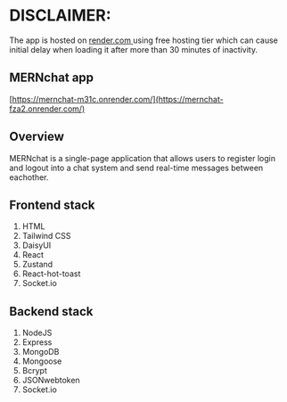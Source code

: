 # DISCLAIMER: 
The app is hosted on [render.com ](https://render.com/) using free hosting tier which can cause initial delay when loading it after more than 30 minutes of inactivity.

## MERNchat app
[https://mernchat-m31c.onrender.com/](https://mernchat-fza2.onrender.com/)

## Overview
MERNchat is a single-page application that allows users to register login and logout into a chat system and send real-time messages between eachother.

## Frontend stack
1. HTML
2. Tailwind CSS
3. DaisyUI
4. React
5. Zustand
6. React-hot-toast
7. Socket.io

## Backend stack
1. NodeJS
2. Express
3. MongoDB
4. Mongoose
5. Bcrypt
6. JSONwebtoken
7. Socket.io
      
